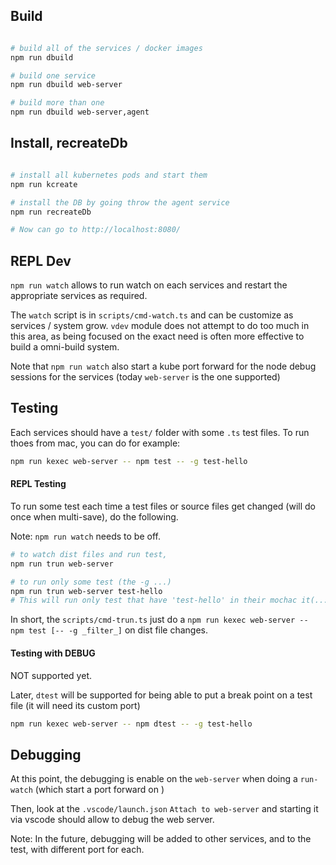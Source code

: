 

## Build

```sh

# build all of the services / docker images
npm run dbuild

# build one service
npm run dbuild web-server

# build more than one
npm run dbuild web-server,agent
```

## Install, recreateDb

```sh

# install all kubernetes pods and start them
npm run kcreate

# install the DB by going throw the agent service
npm run recreateDb

# Now can go to http://localhost:8080/
```

## REPL Dev

`npm run watch` allows to run watch on each services and restart the appropriate services as required. 

The `watch` script is in `scripts/cmd-watch.ts` and can be customize as services / system grow. `vdev` module does not attempt to do too much in this area, as being focused on the exact need is often more effective to build a omni-build system. 

Note that `npm run watch` also start a kube port forward for the node debug sessions for the services (today `web-server` is the one supported)


## Testing

Each services should have a `test/` folder with some `.ts` test files. To run thoes from mac, you can do for example: 

```sh
npm run kexec web-server -- npm test -- -g test-hello
```


#### REPL Testing

To run some test each time a test files or source files get changed (will do once when multi-save), do the following. 

Note: `npm run watch` needs to be off.

```sh
# to watch dist files and run test, 
npm run trun web-server

# to run only some test (the -g ...) 
npm run trun web-server test-hello
# This will run only test that have 'test-hello' in their mochac it(...) names

```

In short, the `scripts/cmd-trun.ts` just do a `npm run kexec web-server -- npm test [-- -g _filter_]` on dist file changes.


#### Testing with DEBUG

NOT supported yet. 

Later, `dtest` will be supported for being able to put a break point on a test file (it will need its custom port)

```sh
npm run kexec web-server -- npm dtest -- -g test-hello
```


## Debugging

At this point, the debugging is enable on the `web-server` when doing a `run-watch` (which start a port forward on )


Then, look at the `.vscode/launch.json` `Attach to web-server` and starting it via vscode should allow to debug the web server. 


Note: In the future, debugging will be added to other services, and to the test, with different port for each. 
